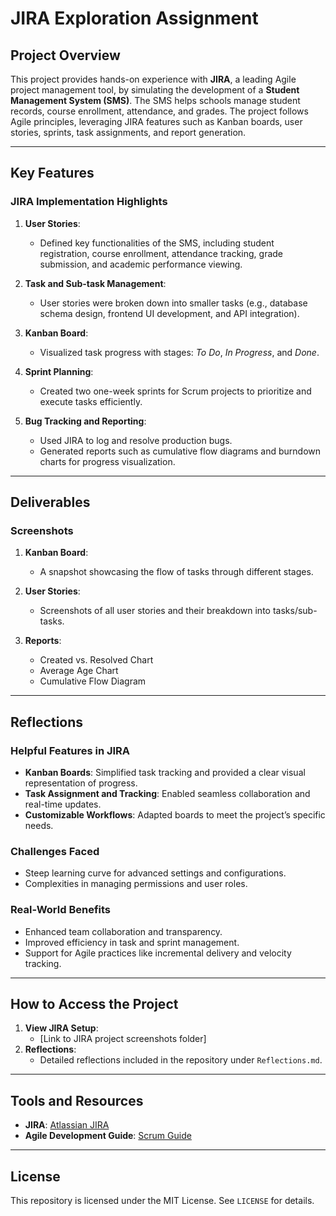 # JIRA Exploration Assignment  

## Project Overview  
This project provides hands-on experience with **JIRA**, a leading Agile project management tool, by simulating the development of a **Student Management System (SMS)**. The SMS helps schools manage student records, course enrollment, attendance, and grades. The project follows Agile principles, leveraging JIRA features such as Kanban boards, user stories, sprints, task assignments, and report generation.  

---

## Key Features  

### JIRA Implementation Highlights  
1. **User Stories**:  
   - Defined key functionalities of the SMS, including student registration, course enrollment, attendance tracking, grade submission, and academic performance viewing.  

2. **Task and Sub-task Management**:  
   - User stories were broken down into smaller tasks (e.g., database schema design, frontend UI development, and API integration).  

3. **Kanban Board**:  
   - Visualized task progress with stages: *To Do*, *In Progress*, and *Done*.  

4. **Sprint Planning**:  
   - Created two one-week sprints for Scrum projects to prioritize and execute tasks efficiently.  

5. **Bug Tracking and Reporting**:  
   - Used JIRA to log and resolve production bugs.  
   - Generated reports such as cumulative flow diagrams and burndown charts for progress visualization.  

---

## Deliverables  

### Screenshots  
1. **Kanban Board**:  
   - A snapshot showcasing the flow of tasks through different stages.  

2. **User Stories**:  
   - Screenshots of all user stories and their breakdown into tasks/sub-tasks.  

3. **Reports**:  
   - Created vs. Resolved Chart  
   - Average Age Chart  
   - Cumulative Flow Diagram  

---

## Reflections  

### Helpful Features in JIRA  
- **Kanban Boards**: Simplified task tracking and provided a clear visual representation of progress.  
- **Task Assignment and Tracking**: Enabled seamless collaboration and real-time updates.  
- **Customizable Workflows**: Adapted boards to meet the project’s specific needs.  

### Challenges Faced  
- Steep learning curve for advanced settings and configurations.  
- Complexities in managing permissions and user roles.  

### Real-World Benefits  
- Enhanced team collaboration and transparency.  
- Improved efficiency in task and sprint management.  
- Support for Agile practices like incremental delivery and velocity tracking.  

---

## How to Access the Project  
1. **View JIRA Setup**:  
   - [Link to JIRA project screenshots folder]  
2. **Reflections**:  
   - Detailed reflections included in the repository under `Reflections.md`.  

---

## Tools and Resources  
- **JIRA**: [Atlassian JIRA](https://www.atlassian.com/software/jira)  
- **Agile Development Guide**: [Scrum Guide](https://www.scrumguides.org/)  

---

## License  
This repository is licensed under the MIT License. See `LICENSE` for details.
